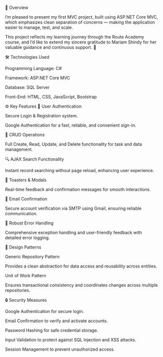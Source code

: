 📖 Overview

I’m pleased to present my first MVC project, built using ASP.NET Core MVC, which emphasizes clean separation of concerns — making the application easier to manage, test, and scale.

This project reflects my learning journey through the Route Academy course, and I’d like to extend my sincere gratitude to Mariam Shindy for her valuable guidance and continuous support. 💠

🛠️ Technologies Used

Programming Language: C#

Framework: ASP.NET Core MVC

Database: SQL Server

Front-End: HTML, CSS, JavaScript, Bootstrap

⚙️ Key Features
👤 User Authentication

Secure Login & Registration system.

Google Authentication for a fast, reliable, and convenient sign-in.

🧱 CRUD Operations

Full Create, Read, Update, and Delete functionality for task and data management.

🔍 AJAX Search Functionality

Instant record searching without page reload, enhancing user experience.

🔔 Toasters & Modals

Real-time feedback and confirmation messages for smooth interactions.

📧 Email Confirmation

Secure account verification via SMTP using Gmail, ensuring reliable communication.

🧩 Robust Error Handling

Comprehensive exception handling and user-friendly feedback with detailed error logging.

🔄 Design Patterns

Generic Repository Pattern

Provides a clean abstraction for data access and reusability across entities.

Unit of Work Pattern

Ensures transactional consistency and coordinates changes across multiple repositories.

🔒 Security Measures

Google Authentication for secure login.

Email Confirmation to verify and activate accounts.

Password Hashing for safe credential storage.

Input Validation to protect against SQL Injection and XSS attacks.

Session Management to prevent unauthorized access.
